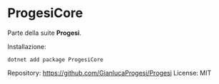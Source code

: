 ﻿# ProgesiCore

Parte della suite **Progesi**.

Installazione:

    dotnet add package ProgesiCore

Repository: https://github.com/GianlucaProgesi/Progesi
License: MIT
